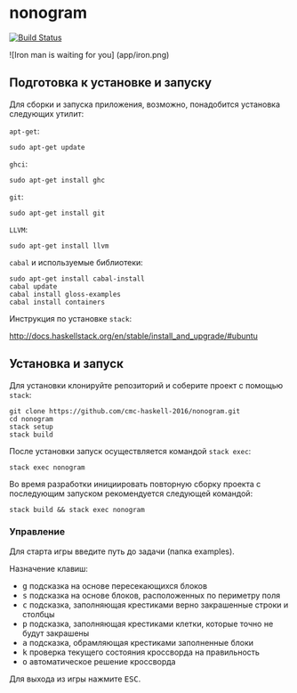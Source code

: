 # nonogram

[![Build Status](https://travis-ci.org/cmc-haskell-2016/nonogram.svg?branch=master)](https://travis-ci.org/cmc-haskell-2016/nonogram)

![Iron man is waiting for you] (app/iron.png)

## Подготовка к установке и запуску

Для сборки и запуска приложения, возможно, понадобится установка следующих утилит:

`apt-get`:

```
sudo apt-get update
```

`ghci`:

```
sudo apt-get install ghc
```

`git`:

```
sudo apt-get install git
```

`LLVM`:

```
sudo apt-get install llvm
```

`cabal` и используемые библиотеки:

```
sudo apt-get install cabal-install
cabal update
cabal install gloss-examples
cabal install containers
```

Инструкция по установке `stack`:

http://docs.haskellstack.org/en/stable/install_and_upgrade/#ubuntu

## Установка и запуск

Для установки клонируйте репозиторий и соберите проект с помощью `stack`:

```
git clone https://github.com/cmc-haskell-2016/nonogram.git
cd nonogram
stack setup
stack build
```

После установки запуск осуществляется командой `stack exec`:

```
stack exec nonogram
```

Во время разработки инициировать повторную сборку проекта с последующим запуском рекомендуется
следующей командой:

```
stack build && stack exec nonogram
```

### Управление

Для старта игры введите путь до задачи (папка examples).

Назначение клавиш:

- <kbd>g</kbd> подсказка на основе пересекающихся блоков
- <kbd>s</kbd> подсказка на основе блоков, расположенных по периметру поля
- <kbd>с</kbd> подсказка, заполняющая крестиками верно закрашенные строки и
  столбцы  
- <kbd>p</kbd> подсказка, заполняющая крестиками клетки, которые точно не будут
  закрашены
- <kbd>a</kbd> подсказка, обрамляющая крестиками заполненные блоки 
- <kbd>k</kbd> проверка текущего состояния кроссворда на правильность
- <kbd>o</kbd> автоматическое решение кроссворда

Для выхода из игры нажмите <kbd>ESC</kbd>.

